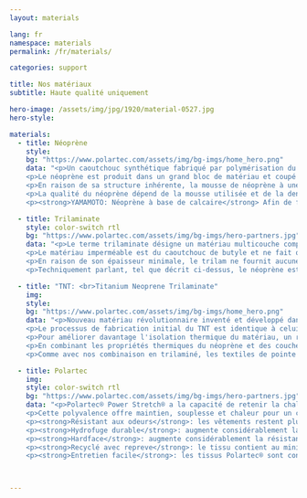 ```yaml
---
layout: materials

lang: fr
namespace: materials
permalink: /fr/materials/

categories: support

title: Nos matériaux
subtitle: Haute qualité uniquement

hero-image: /assets/img/jpg/1920/material-0527.jpg
hero-style:

materials:
  - title: Néoprène
    style:  
    bg: "https://www.polartec.com/assets/img/bg-imgs/home_hero.png"
    data: "<p>Un caoutchouc synthétique fabriqué par polymérisation du chloroprène. Le néoprène présente une bonne stabilité chimique et maintient sa flexibilité sur une large plage de température. La mousse de néoprène est produite sous forme de cellules fermées ou cellules ouvertes. La version à cellules fermées est étanche et utilisée pour les combinaisons de plongée. La mousse est formée en injectant du néoprène avec de l'azote, en créant des poches de gaz à l'intérieur du matériau, augmentant ainsi ces propriétés d'isolation.</p>
    <p>Le néoprène est produit dans un grand bloc de matériau et coupé à l'épaisseur requise, variant de 1 mm à 10 mm. Plus l'épaisseur est grande, meilleure est l'isolation thermique. Pour fournir résistance et protection, la mousse peut être laminée de chaque côté avec du nylon, du polyester ou divers autres tissus.</p>
    <p>En raison de sa structure inhérente, la mousse de néoprène à une flottabilité positive. Comme la mousse contient en grande partie despoches de gaz, l'épaisseur et la flottabilité du néoprène diminuent en profondeur, perdant ainsi une partie de son isolation thermique.</p>
    <p>La qualité du néoprène dépend de la mousse utilisée et de la densité du matériau. La quantité de cellules à gaz et leur taille sont directement liées à la durabilité de la mousse. Un néoprène plus dense sera plus durable, aura une flottabilité moindre et résistera mieux à la grande pression ambiante en profondeur.</p>
    <p><strong>YAMAMOTO: Néoprène à base de calcaire</strong> Afin de fournir le matériau parfait à son client, SF Tech utilise le meilleur néoprène disponible sur le marché. Une mousse de néoprène japonaise fabriquée à 99,7% de calcaire (carbonate de calcium), ce qui la rend plus écologique que les produits à base de pétrole. Nous utilisons uniquement du néoprène #88, une mousse néoprène hyper-compressée haute densité avec une excellente isolation thermique, une durabilité exceptionnelle et pouvant résister à de fortes pressions sans perdre ses propriétés.</p>"

  - title: Trilaminate
    style: color-switch rtl
    bg: "https://www.polartec.com/assets/img/bg-imgs/hero-partners.jpg"
    data: "<p>Le terme trilaminate désigne un matériau multicouche composé de trois couches de matériaux superposés, laminés ensemble. Une doublure interne et externe assure la résistance et la durabilité, tandis que la couche intermédiaire assure l'étanchéité du matériau.</p>
    <p>Le matériau imperméable est du caoutchouc de butyle et ne fait que quelques dixièmes de millimètres d’épaisseur. Pour éviter une déchirure, un tissu de protection externe est nécessaire. Habituellement, un matériau tissé résistant et non élastique (Nylon, Polyester, DuPont™ Kevlar®, ...)</p>
    <p>En raison de son épaisseur minimale, le trilam ne fournit aucune isolation thermique. Par conséquent, le plongeur doit utiliser un sous-vêtement approprié, généralement plus épais qu'avec une combinaison étanche en néoprène. Cependant, la flottabilité du matériau est réduite et le matériau sèche plus rapidement.</p>
    <p>Techniquement parlant, tel que décrit ci-dessus, le néoprène est un matériau trilaminé dans lequel la couche intermédiaire est en néoprène. Mais pour éviter toute confusion, les deux termes techniques, Néoprène et Trialm, sont utilisés pour décrire les catégories de produits.</p>"

  - title: "TNT: <br>Titanium Neoprene Trilaminate"
    img:
    style: 
    bg: "https://www.polartec.com/assets/img/bg-imgs/home_hero.png"
    data: "<p>Nouveau matériau révolutionnaire inventé et développé dans les locaux de SF Tech, TNT est un matériau trilaminé utilisant une mousse de néoprène haute densité comme couche imperméable au lieu de caoutchouc butyle.</p>
    <p>Le processus de fabrication initial du TNT est identique à celui d'un matériau en néoprène. Une couche de mousse de néoprène est laminée avec une couche intérieure et extérieure. Ensuite, le matériau complet subit une seconde phase de compression dans une chambre hyperbare. Ce processus crée un trilaminé de néoprène très fin, flexible et ultra dense. En utilisant le néoprène comme materiel imperméable au lieu du butyle, la flexibilité et la propriété de rétention de la chaleur sont considérablement améliorées, avec une augmentation de l'isolation thermique jusqu'à 40%.</p>
    <p>Pour améliorer davantage l'isolation thermique du matériau, un revêtement en alliage de titane solide, appelé Ti-Alpha, est appliqué directement de chaque côté de la feuille de néoprène, créant ainsi une barrière isolante efficace. La couche extérieure réduit l’absorption du froid et la couche intérieure augmente la réflexion de la chaleur, maintenant la température du corps à l’intérieur de la combinaison. En réduisant les échanges thermiques et en agissant comme barrière réfléchissante, le titane améliore considérablement l'isolation thermique jusqu'à 40%.</p>
    <p>En combinant les propriétés thermiques du néoprène et des couches réfléchissantes en titane, la combinaison étanche TNT est estimée être presque deux fois plus chaude qu'une combinaison étanche correspondante en trilaminé de butyle.</p>
    <p>Comme avec nos combinaison en trilaminé, les textiles de pointe sont utilisés sur notre TNT. La couche extérieure en fibres d'aramide est exactement la même et se compose de nylon et de polyester renforcés de DuPont™ Kevlar®, tandis que la couche intérieure est en nylon.</p>"

  - title: Polartec
    img:
    style: color-switch rtl
    bg: "https://www.polartec.com/assets/img/bg-imgs/hero-partners.jpg"
    data: "<p>Polartec® Power Stretch® a la capacité de retenir la chaleur sans restreindre les mouvements ou l'agilité pendant les activités. La surface extérieure est dotée d'une finition à faible friction qui réduit les irritations lorsqu'elle est portée avec d'autres tissus et qui augmente la résistance globale à l'abrasion. La couche en contact avec la peau reste sèche, respirante et confortable en évacuant continuellement la vapeur d'eau pour une évaporation rapide.Des fibres élastiques renforcées veillent à ce que le tissu revienne toujours en place après avoir été étiré.</p>
    <p>Cette polyvalence offre maintien, souplesse et chaleur pour un confort fiable pendant toute activité sportive. Polartec® évacue l'humidité comme une couche de base, mais peut être directement exposé aux intempéries si nécessaire.</p>
    <p><strong>Résistant aux odeurs</strong>: les vêtements restent plus frais plus longtemps entre les lavages. Un sel d'argent (chlorure de sel) inhibe la croissance des bactéries responsables des odeurs pendant la vie du vêtement</p>
    <p><strong>Hydrofuge durable</strong>: augmente considérablement la capacité inhérente du tissu à résister à l'eau et à la neige sans sacrifier la respirabilité</p>
    <p><strong>Hardface</strong>: augmente considérablement la résistance à l'abrasion, réduit le frottement de la surface contre d'autres couches et ajoute une imperméabilité durable</p>
    <p><strong>Recyclé avec repreve</strong>: le tissu contient au minimum 50% de fibres recyclées Repreve® qui conservent l'énergie et réduisent les émissions de CO2</p>
    <p><strong>Entretien facile</strong>: les tissus Polartec® sont connus pour leur facilité d'entretien et leur durabilité. La plupart des tissus Polartec® peuvent être lavés à l'eau tiède et mis à sécher à basse température et dans la plupart des cas, ils offriront la meilleure sensation et performance après le lavage.</p>"



---
```


